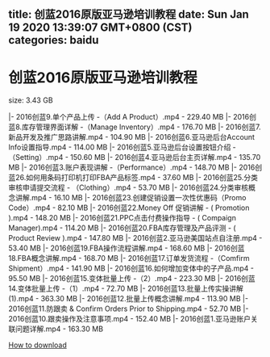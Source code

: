 
title: 创蓝2016原版亚马逊培训教程
date: Sun Jan 19 2020 13:39:07 GMT+0800 (CST)    
categories: baidu
---

# 创蓝2016原版亚马逊培训教程
size: 3.43 GB
 
 
|- 2016创蓝9.单个产品上传 -（Add A Product）.mp4 - 229.40 MB
|- 2016创蓝8.库存管理界面详解 -（Manage Inventory）.mp4 - 176.70 MB
|- 2016创蓝7.新品开发及推广思路讲解.mp4 - 104.90 MB
|- 2016创蓝6.亚马逊后台Account Info设置指导.mp4 - 114.00 MB
|- 2016创蓝5.亚马逊后台设置按钮介绍 -（Setting）.mp4 - 150.60 MB
|- 2016创蓝4.亚马逊后台主页详解.mp4 - 135.70 MB
|- 2016创蓝3.账户表现讲解 -（Performance）.mp4 - 148.70 MB
|- 2016创蓝26.如何用条码打印机打印FBA产品标签.mp4 - 37.60 MB
|- 2016创蓝25.分类审核申请提交流程 - （Clothing）.mp4 - 53.70 MB
|- 2016创蓝24.分类审核概念讲解.mp4 - 16.10 MB
|- 2016创蓝23.创建促销设置一次性优惠码（Promo Code）.mp4 - 82.10 MB
|- 2016创蓝22.Money Off 促销讲解 - ( Promotion ).mp4 - 148.20 MB
|- 2016创蓝21.PPC点击付费操作指导 - ( Compaign Manager).mp4 - 114.20 MB
|- 2016创蓝20.FBA库存管理及产品评测 - ( Product Review ).mp4 - 147.80 MB
|- 2016创蓝2.亚马逊美国站点自注册.mp4 - 53.40 MB
|- 2016创蓝19.FBA操作流程讲解.mp4 - 168.60 MB
|- 2016创蓝18.FBA概念讲解.mp4 - 168.70 MB
|- 2016创蓝17.订单发货流程 -（Comfirm Shipment）.mp4 - 141.90 MB
|- 2016创蓝16.如何增加变体中的子产品.mp4 - 95.50 MB
|- 2016创蓝15.变体批量上传 -（2）.mp4 - 223.30 MB
|- 2016创蓝14.变体批量上传 -（1）.mp4 - 72.70 MB
|- 2016创蓝13.批量上传实操讲解(1).mp4 - 363.30 MB
|- 2016创蓝12.批量上传概念讲解.mp4 - 113.90 MB
|- 2016创蓝11.防跟卖 & Confirm Orders Prior to Shipping.mp4 - 52.70 MB
|- 2016创蓝10.跟卖操作及注意事项.mp4 - 152.40 MB
|- 2016创蓝1.亚马逊账户关联问题详解.mp4 - 163.30 MB

[How to download](https://bpcam.bemobtrk.com/go/2ceec3aa-1ca2-46d6-b9ff-aaa5c184517c?jno=4028)